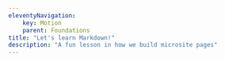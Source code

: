 ```yaml
---
eleventyNavigation:
    key: Motion
    parent: Foundations
title: "Let's learn Markdown!"
description: "A fun lesson in how we build microsite pages"
---
```

